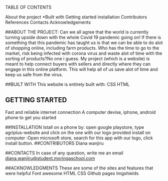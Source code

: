 TABLE OF CONTENTS


About the project
*Built with
Getting started
installation
Contributors
References
Contacts
Acknowledgements





##ABOUT THE PROJECT:
Can we all agree that the world is currently turning upside down with the whole Covid 19 pandemic going on! If there is something that this pandemic has taught us is that we can be able to do alot of shopping online, including farm products. Who has the time to go to the market, risk being infected with corona virus and waste alot of time with the sorting of products?No one i guess. My project (which is a website) is meant to help connect  buyers with sellers and directly where they can engage in this online platform. This will help all of us save alot of time and keep us safe from the virus.

##BUILT WITH
This website is entirely built with:
CSS
HTML


## GETTING STARTED
Fast and reliable internet connection
A computer devise, iphone, android phone to get you started




##INSTALLATION
Istall on a phone by: open google playstore, type agriplus-website and click on the one with our logo provided
install on computer :Open microsoft store, search for this app with our logo, click install button.
##CONTRIBUTORS
Diana wanjiru

##CONTACTS
In case of any question, write me an email
diana.wanjiru@student.moringaschool.com

##ACKNOWLEDGMENTS
These are some of the sites and features that were helpful
Font awesome
HTML
CSS
Github pages
Imgshields
